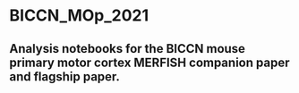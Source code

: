 # BICCN_MOp_2021
## Analysis notebooks for the BICCN mouse primary motor cortex MERFISH companion paper and flagship paper.
